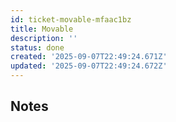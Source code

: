 ```yaml
---
id: ticket-movable-mfaac1bz
title: Movable
description: ''
status: done
created: '2025-09-07T22:49:24.671Z'
updated: '2025-09-07T22:49:24.672Z'
---
```


## Notes
